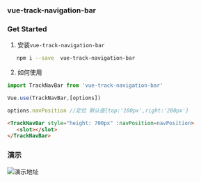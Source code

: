### vue-track-navigation-bar

### Get Started
 1. 安装`vue-track-navigation-bar`
 ```bash
    npm i --save  vue-track-navigation-bar
 ```

 2. 如何使用

 ```js
 import TrackNavBar from 'vue-track-navigation-bar'

 Vue.use(TrackNavBar,[options])

 options.navPosition //定位 默认值{top:'100px',right:'200px'}
 ```

 ```html
 <TrackNavBar style="height: 700px" :navPosition=navPosition>
    <slot></slot>
 </TrackNavBar>
 ```

### 演示
![演示地址](https://raw.githubusercontent.com/QiuyangQ/vue-track-navigation-bar/master/navigation.gif)
